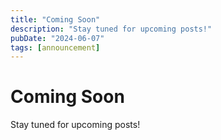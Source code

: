 ```yaml
---
title: "Coming Soon"
description: "Stay tuned for upcoming posts!"
pubDate: "2024-06-07"
tags: [announcement]
---
```


# Coming Soon

Stay tuned for upcoming posts!
